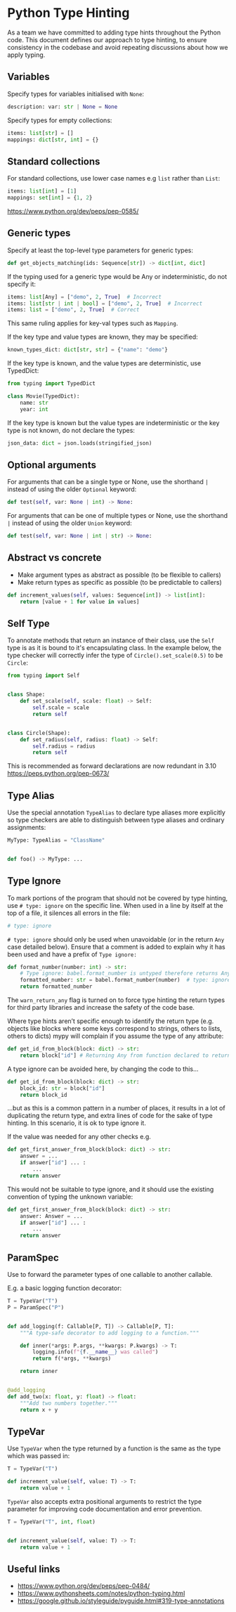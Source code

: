 # Python Type Hinting

As a team we have committed to adding type hints throughout the Python code. This document defines our approach to type hinting, to ensure consistency in the
codebase and avoid repeating discussions about how we apply typing.

## Variables

Specify types for variables initialised with `None`:

```python
description: var: str | None = None
```

Specify types for empty collections:

```python
items: list[str] = []
mappings: dict[str, int] = {}
```

## Standard collections

For standard collections, use lower case names e.g `list` rather than `List`:

```python
items: list[int] = [1]
mappings: set[int] = {1, 2}
```

<https://www.python.org/dev/peps/pep-0585/>

## Generic types

Specify at least the top-level type parameters for generic types:

```python
def get_objects_matching(ids: Sequence[str]) -> dict[int, dict]
```

If the typing used for a generic type would be Any or indeterministic, do not specify it:

```python
items: list[Any] = ["demo", 2, True]  # Incorrect
items: list[str | int | bool] = ["demo", 2, True]  # Incorrect
items: list = ["demo", 2, True]  # Correct
```

This same ruling applies for key-val types such as `Mapping`.

If the key type and value types are known, they may be specified:

```python
known_types_dict: dict[str, str] = {"name": "demo"}
```

If the key type is known, and the value types are deterministic, use TypedDict:

```python
from typing import TypedDict

class Movie(TypedDict):
    name: str
    year: int
```

If the key type is known but the value types are indeterministic or the key type is not known, do not declare the types:

```python
json_data: dict = json.loads(stringified_json)
```

## Optional arguments

For arguments that can be a single type or None, use the shorthand `|` instead of using the older `Optional` keyword:

```python
def test(self, var: None | int) -> None:
```

For arguments that can be one of multiple types or None, use the shorthand `|` instead of using the older `Union` keyword:

```python
def test(self, var: None | int | str) -> None:
```

## Abstract vs concrete

- Make argument types as abstract as possible (to be flexible to callers)
- Make return types as specific as possible (to be predictable to callers)

```python
def increment_values(self, values: Sequence[int]) -> list[int]:
    return [value + 1 for value in values]
```

## Self Type

To annotate methods that return an instance of their class, use the `Self` type is as it is bound to it's encapsulating class. In the example below, the type
checker will correctly infer the type of `Circle().set_scale(0.5)` to be `Circle`:

```python
from typing import Self


class Shape:
    def set_scale(self, scale: float) -> Self:
        self.scale = scale
        return self


class Circle(Shape):
    def set_radius(self, radius: float) -> Self:
        self.radius = radius
        return self
```

This is recommended as forward declarations are now redundant in 3.10
<https://peps.python.org/pep-0673/>

## Type Alias

Use the special annotation `TypeAlias` to declare type aliases more explicitly so type checkers are able to distinguish between type aliases and ordinary
assignments:

```python
MyType: TypeAlias = "ClassName"


def foo() -> MyType: ...
```

## Type Ignore

To mark portions of the program that should not be covered by type hinting, use `# type: ignore` on the specific line. When used in a line by itself at the top
of a file, it silences all errors in the file:

```python
# type: ignore
```

`# type: ignore` should only be used when unavoidable (or in the return `Any` case detailed below). Ensure that a comment is added to explain why it has been used and have a prefix of `Type ignore:`

```python
def format_number(number: int) -> str:
    # Type ignore: babel.format_number is untyped therefore returns Any.
    formatted_number: str = babel.format_number(number)  # type: ignore
    return formatted_number
```

The `warn_return_any` flag is turned on to force type hinting the return types for third party libraries and increase the safety of the code base.

Where type hints aren’t specific enough to identify the return type (e.g. objects like blocks where some keys correspond to strings, others to lists, others to dicts) mypy will complain if you assume the type of any attribute:

```python
def get_id_from_block(block: dict) -> str:
    return block["id"] # Returning Any from function declared to return "str"
```

A type ignore can be avoided here, by changing the code to this...

```python
def get_id_from_block(block: dict) -> str:
    block_id: str = block["id"]
    return block_id
```

...but as this is a common pattern in a number of places, it results in a lot of duplicating the return type, and extra lines of code for the sake of type hinting. In this scenario, it is ok to type ignore it.

If the value was needed for any other checks e.g.

```python
def get_first_answer_from_block(block: dict) -> str:
    answer = ...
    if answer["id"] ... :
        ...
    return answer
```

This would not be suitable to type ignore, and it should use the existing convention of typing the unknown variable:

```python
def get_first_answer_from_block(block: dict) -> str:
    answer: Answer = ...
    if answer["id"] ... :
        ...
    return answer
```

## ParamSpec

Use to forward the parameter types of one callable to another callable.

E.g. a basic logging function decorator:

```python
T = TypeVar("T")
P = ParamSpec("P")


def add_logging(f: Callable[P, T]) -> Callable[P, T]:
    """A type-safe decorator to add logging to a function."""

    def inner(*args: P.args, **kwargs: P.kwargs) -> T:
        logging.info(f"{f.__name__} was called")
        return f(*args, **kwargs)

    return inner


@add_logging
def add_two(x: float, y: float) -> float:
    """Add two numbers together."""
    return x + y
```

## TypeVar

Use `TypeVar` when the type returned by a function is the same as the type which was passed in:

```python
T = TypeVar("T")

def increment_value(self, value: T) -> T:
    return value + 1
```

`TypeVar` also accepts extra positional arguments to restrict the type parameter for improving code documentation and error prevention.

```python
T = TypeVar("T", int, float)


def increment_value(self, value: T) -> T:
    return value + 1
```

## Useful links

- <https://www.python.org/dev/peps/pep-0484/>
- <https://www.pythonsheets.com/notes/python-typing.html>
- <https://google.github.io/styleguide/pyguide.html#319-type-annotations>
